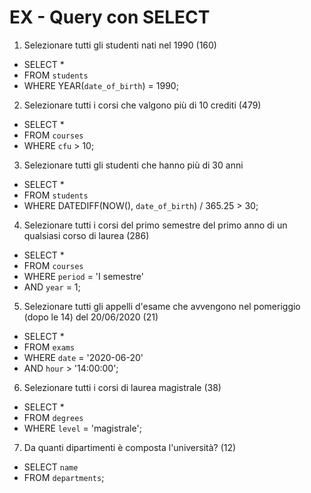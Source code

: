 # EX - Query con SELECT

1. Selezionare tutti gli studenti nati nel 1990 (160)
  - SELECT * 
  - FROM `students` 
  - WHERE YEAR(`date_of_birth`) = 1990;

2. Selezionare tutti i corsi che valgono più di 10 crediti (479)
  - SELECT * 
  - FROM `courses` 
  - WHERE `cfu` > 10;

3. Selezionare tutti gli studenti che hanno più di 30 anni
  - SELECT * 
  - FROM `students` 
  - WHERE DATEDIFF(NOW(), `date_of_birth`) / 365.25 > 30;

4. Selezionare tutti i corsi del primo semestre del primo anno di un qualsiasi corso di
laurea (286)
  - SELECT * 
  - FROM `courses` 
  - WHERE `period` = 'I semestre'
  - AND `year` = 1;

5. Selezionare tutti gli appelli d'esame che avvengono nel pomeriggio (dopo le 14) del
20/06/2020 (21)
  - SELECT * 
  - FROM `exams` 
  - WHERE `date` = '2020-06-20'
  - AND `hour` > '14:00:00';

6. Selezionare tutti i corsi di laurea magistrale (38)
  - SELECT * 
  - FROM `degrees`
  - WHERE `level` = 'magistrale';

7. Da quanti dipartimenti è composta l'università? (12)
  - SELECT `name`
  - FROM `departments`;